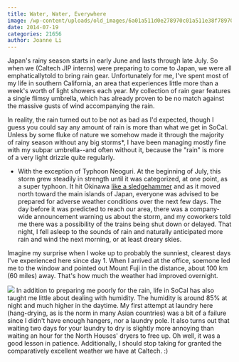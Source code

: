 ```yaml
---
title: Water, Water, Everywhere
image: /wp-content/uploads/old_images/6a01a511d0e278970c01a511e38f78970c-pi.jpg
date: 2014-07-19
categories: 21656
author: Joanne Li
---
```


Japan's rainy season starts in early June and lasts through late July. So when we (Caltech JIP interns) were preparing to come to Japan, we were all emphaticallytold to bring rain gear. Unfortunately for me, I've spent most of my life in southern California, an area that experiences little more than a week's worth of light showers each year. My collection of rain gear features a single flimsy umbrella, which has already proven to be no match against the massive gusts of wind accompanying the rain.

In reality, the rain turned out to be not as bad as I'd expected, though I guess you could say any amount of rain is more than what we get in SoCal. Unless by some fluke of nature we somehow made it through the majority of rainy season without any big storms*, I have been managing mostly fine with my subpar umbrella--and often without it, because the "rain" is more of a very light drizzle quite regularly.

* With the exception of Typhoon Neoguri. At the beginning of July, this storm grew steadily in strength until it was categorized, at one point, as a super typhoon. It hit Okinawa [like a sledgehammer](https://online.wsj.com/articles/typhoon-neoguri-sweeps-across-okinawa-1404803382) and as it moved north toward the main islands of Japan, everyone was advised to be prepared for adverse weather conditions over the next few days. The day before it was predicted to reach our area, there was a company-wide announcement warning us about the storm, and my coworkers told me there was a possibility of the trains being shut down or delayed. That night, I fell asleep to the sounds of rain and naturally anticipated more rain and wind the next morning, or at least dreary skies.

Imagine my surprise when I woke up to probably the sunniest, clearest days I've experienced here since day 1. When I arrived at the office, soemone led me to the window and pointed out Mount Fuji in the distance, about 100 km (60 miles) away. That's how much the weather had improved overnight.


![](/old_images/6a01a511d0e278970c01a511e38d8b970c-pi.jpg)
In addition to preparing me poorly for the rain, life in SoCal has also taught me little about dealing with humidity. The humidity is around 85% at night and much higher in the daytime. My first attempt at laundry here (hang-drying, as is the norm in many Asian countries) was a bit of a failure since I didn't have enough hangers, nor a laundry pole. It also turns out that waiting two days for your laundry to dry is slightly more annoying than waiting an hour for the North Houses' dryers to free up. Oh well, it was a good lesson in patience. Additionally, I should stop taking for granted the comparatively excellent weather we have at Caltech. :)
